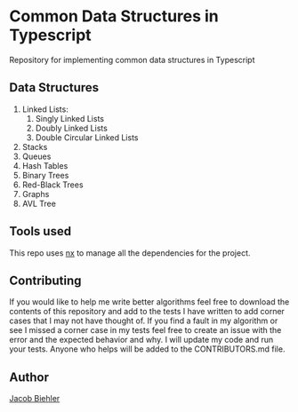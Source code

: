 # Common Data Structures in Typescript

Repository for implementing common data structures in Typescript

## Data Structures

1. Linked Lists:
   1. Singly Linked Lists
   2. Doubly Linked Lists
   3. Double Circular Linked Lists
2. Stacks
3. Queues
4. Hash Tables
5. Binary Trees
6. Red-Black Trees
7. Graphs
8. AVL Tree

## Tools used

This repo uses [nx](https://nx.dev) to manage all the dependencies for the project.

## Contributing

If you would like to help me write better algorithms feel free to download the contents of this repository and add to the tests I have written to add corner cases that I may not have thought of. If you find a fault in my algorithm or see I missed a corner case in my tests feel free to create an issue with the error and the expected behavior and why. I will update my code and run your tests. Anyone who helps will be added to the CONTRIBUTORS.md file.

## Author

[Jacob Biehler](https://www.linkedin.com/in/jacob-biehler-475573139/)
